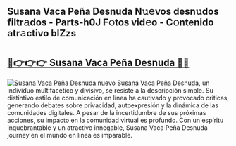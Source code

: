 ## Susana Vaca Peña Desnuda N𝚞𝚎vos desn𝚞dos filtr𝚊dos - Parts-h0J F𝚘tos vid𝚎o - C𝚘ntenido atr𝚊ctivo bIZzs

# <h2><a href="http://mb0r2e.tromn.icu/?c=Susana+Vaca+Pe%c3%b1a+Desnuda">🔗👉👉👉 Susana Vaca Peña Desnuda 🔗🔗</a></h2>

[![Susana Vaca Peña Desnuda nuevo](https://i.imgur.com/pEAQMta.gif)](http://mb0r2e.tromn.icu/?c=Susana+Vaca+Pe%c3%b1a+Desnuda)
Susana Vaca Peña Desnuda, un individuo multifacético y divisivo, se resiste a la descripción simple. Su distintivo estilo de comunicación en línea ha cautivado y provocado críticas, generando debates sobre privacidad, autoexpresión y la dinámica de las comunidades digitales. A pesar de la incertidumbre de sus próximas acciones, su impacto en la comunidad virtual es profundo. Con un espíritu inquebrantable y un atractivo innegable, Susana Vaca Peña Desnuda journey en el mundo en línea es imparable.
